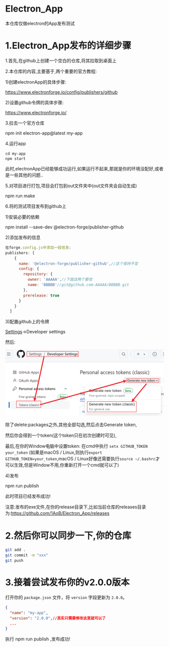 # Electron_App
本仓库仅做electron的App发布测试

# 1.Electron_App发布的详细步骤

1.首先,在github上创建一个空白的仓库,将其拉取到桌面上

2.本仓库的内容,主要基于,两个重要的官方教程:

1)创建electronApp的具体步骤:

https://www.electronforge.io/config/publishers/github

2)设置github令牌的具体步骤:

https://www.electronforge.io/

3.拉去一个官方仓库

npm init electron-app@latest my-app

4.运行app

```
cd my-app
npm start
```

此时,electronApp已经能够成功运行,如果运行不起来,那就是你的环境没配好,或者是一些其他的问题..

5.对项目进行打包,项目会打包到out文件夹中(out文件夹会自动生成)

npm run make

6.将的测试项目发布到github上

1)安装必要的依赖

npm install --save-dev @electron-forge/publisher-github

2)添加发布的信息

```js
在forge.config.js中添加一段信息:
publishers: [
    {
      name: '@electron-forge/publisher-github',//这个保持不变
      config: {
        repository: {
          owner: 'AAAAA',//下面这两个要改
          name: 'BBBBB'//git@github.com:AAAAA/BBBBB.git
        },
        prerelease: true
      }
    }
  ]
```



3)配置github上的令牌

[Settings](https://github.com/settings)->Developer settings

然后:

![image-20240711175905691](./assets/image-20240711175905691.png)

除了delete:packages之外,其他全部勾选,然后点击Generate token,

然后你会得到一个token(这个token只在初次创建时可见),

最后,在你的Window电脑中设置token:  在cmd中执行  `setx GITHUB_TOKEN your_token`  (如果是macOS / Linux,则执行`export GITHUB_TOKEN=your_token`,macOS / Linux好像还需要执行`source ~/.bashrc`才可以生效,但是Window不用,你重新打开一个cmd就可以了)

4)发布

npm run publish

此时项目已经发布成功!

注意:发布的exe文件,在你的release目录下,比如当前仓库的releases目录为:https://github.com/1AoB/Electron_App/releases

# 2.然后你可以同步一下,你的仓库

```bash
git add .
git commit -m "xxx"
git push
```

# 3.接着尝试发布你的v2.0.0版本

打开你的 `package.json` 文件，将 `version` 字段更新为 `2.0.0`。

```json
{
  "name": "my-app",
  "version": "2.0.0",//其实只需要修改这里就可以了
  ...
}
```

执行 npm run publish ,发布成功!
